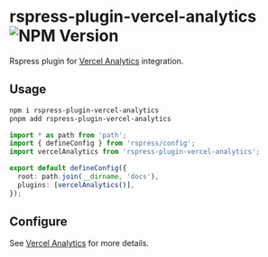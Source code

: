 # rspress-plugin-vercel-analytics ![NPM Version](https://img.shields.io/npm/v/rspress-plugin-vercel-analytics)

Rspress plugin for [Vercel Analytics](https://vercel.com/docs/analytics) integration.

## Usage

```bash
npm i rspress-plugin-vercel-analytics
pnpm add rspress-plugin-vercel-analytics
```

```ts
import * as path from 'path';
import { defineConfig } from 'rspress/config';
import vercelAnalytics from 'rspress-plugin-vercel-analytics';

export default defineConfig({
  root: path.join(__dirname, 'docs'),
  plugins: [vercelAnalytics()],
});
```

## Configure

See [Vercel Analytics](https://vercel.com/docs/analytics/package) for more details.
